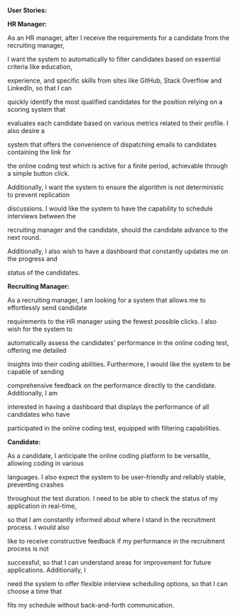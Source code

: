 ﻿<a name="br1"></a> 

**User Stories:**

**HR Manager:**

As an HR manager, after I receive the requirements for a candidate from the recruiting manager,

I want the system to automatically to filter candidates based on essential criteria like education,

experience, and specific skills from sites like GitHub, Stack Overflow and LinkedIn, so that I can

quickly identify the most qualified candidates for the position relying on a scoring system that

evaluates each candidate based on various metrics related to their profile. I also desire a

system that offers the convenience of dispatching emails to candidates containing the link for

the online coding test which is active for a finite period, achievable through a simple button click.

Additionally, I want the system to ensure the algorithm is not deterministic to prevent replication

discussions. I would like the system to have the capability to schedule interviews between the

recruiting manager and the candidate, should the candidate advance to the next round.

Additionally, I also wish to have a dashboard that constantly updates me on the progress and

status of the candidates.

**Recruiting Manager:**

As a recruiting manager, I am looking for a system that allows me to effortlessly send candidate

requirements to the HR manager using the fewest possible clicks. I also wish for the system to

automatically assess the candidates' performance in the online coding test, offering me detailed

insights into their coding abilities. Furthermore, I would like the system to be capable of sending

comprehensive feedback on the performance directly to the candidate. Additionally, I am

interested in having a dashboard that displays the performance of all candidates who have

participated in the online coding test, equipped with filtering capabilities.

**Candidate:**

As a candidate, I anticipate the online coding platform to be versatile, allowing coding in various

languages. I also expect the system to be user-friendly and reliably stable, preventing crashes

throughout the test duration. I need to be able to check the status of my application in real-time,

so that I am constantly informed about where I stand in the recruitment process. I would also

like to receive constructive feedback if my performance in the recruitment process is not

successful, so that I can understand areas for improvement for future applications. Additionally, I

need the system to offer flexible interview scheduling options, so that I can choose a time that

fits my schedule without back-and-forth communication.

